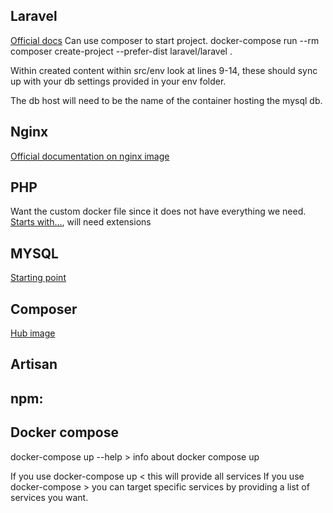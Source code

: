 ## Laravel
[Official docs](https://laravel.com/docs/9.x)
Can use composer to start project. 
docker-compose run --rm composer create-project --prefer-dist laravel/laravel .

Within created content within src/env look at lines 9-14, these should sync up with your db settings provided in your env folder. 

The db host will need to be the name of the container hosting the mysql db. 

## Nginx
[Official documentation on nginx image](https://hub.docker.com/_/nginx)

## PHP
Want the custom docker file since it does not have everything we need. 
[Starts with...](https://hub.docker.com/_/php), will need extensions 

## MYSQL

[Starting point](https://hub.docker.com/_/mysql)

## Composer 

[Hub image](https://hub.docker.com/_/composer)

## Artisan

## npm:

## Docker compose

docker-compose up --help > info about docker compose up 

If you use docker-compose up < this will provide all services
If you use docker-compose > you can target specific services by providing a list of services you want.